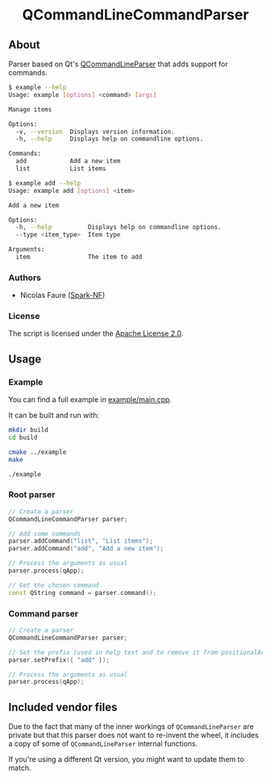 <h1 align="center">QCommandLineCommandParser</h1>

## About
Parser based on Qt's [QCommandLineParser](https://doc.qt.io/qt-6/qcommandlineparser.html) that adds support for commands.

```sh
$ example --help
Usage: example [options] <command> [args]

Manage items

Options:
  -v, --version  Displays version information.
  -h, --help     Displays help on commandline options.

Commands:
  add            Add a new item
  list           List items
```
```sh
$ example add --help
Usage: example add [options] <item>

Add a new item

Options:
  -h, --help          Displays help on commandline options.
  --type <item_type>  Item type

Arguments:
  item                The item to add
```

### Authors
* Nicolas Faure ([Spark-NF](https://github.com/Spark-NF))

### License
The script is licensed under the [Apache License 2.0](http://www.apache.org/licenses/LICENSE-2.0).

## Usage
### Example
You can find a full example in [example/main.cpp](example/main.cpp).

It can be built and run with:
```sh
mkdir build
cd build

cmake ../example
make

./example
```

### Root parser
```cpp
// Create a parser
QCommandLineCommandParser parser;

// Add some commands
parser.addCommand("list", "List items");
parser.addCommand("add", "Add a new item");

// Process the arguments as usual
parser.process(qApp);

// Get the chosen command
const QString command = parser.command();
```

### Command parser
```cpp
// Create a parser
QCommandLineCommandParser parser;

// Set the prefix (used in help text and to remove it from positionalArguments())
parser.setPrefix({ "add" });

// Process the arguments as usual
parser.process(qApp);
```

## Included vendor files
Due to the fact that many of the inner workings of `QCommandLineParser` are private but that this parser does not want to re-invent the wheel, it includes a copy of some of `QCommandLineParser` internal functions.

If you're using a different Qt version, you might want to update them to match.
